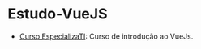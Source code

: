 # Estudo-VueJS 
- [Curso EspecializaTI](https://academy.especializati.com.br/curso/introducao-ao-vue-js-3): Curso de introdução ao VueJs.

